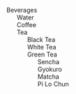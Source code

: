 <html>
<style>
/* Remove default bullets */
ul, #myUL {
  list-style-type: none;
}

/* Remove margins and padding from the parent ul */
#myUL {
  margin: 0;
  padding: 0;
}

/* Style the caret/arrow */
.caret {
  cursor: pointer;
  user-select: none; /* Prevent text selection */
}

/* Create the caret/arrow with a unicode, and style it */
.caret::before {
  content: "\25B6";
  color: black;
  display: inline-block;
  margin-right: 6px;
}

/* Rotate the caret/arrow icon when clicked on (using JavaScript) */
.caret-down::before {
  transform: rotate(90deg);
}

/* Hide the nested list */
.nested {
  display: none;
}

/* Show the nested list when the user clicks on the caret/arrow (with JavaScript) */
.active {
  display: block;
}

</style>

<ul id="myUL">
  <li style="none"><span class="caret">Beverages</span>
    <ul class="nested">
      <li>Water</li>
      <li>Coffee</li>
      <li><span class="caret">Tea</span>
        <ul class="nested">
          <li>Black Tea</li>
          <li>White Tea</li>
          <li><span class="caret">Green Tea</span>
            <ul class="nested">
              <li>Sencha</li>
              <li>Gyokuro</li>
              <li>Matcha</li>
              <li>Pi Lo Chun</li>
            </ul>
          </li>
        </ul>
      </li>
    </ul>
  </li>
</ul>

<script>
var toggler = document.getElementsByClassName("caret");
var i;

for (i = 0; i < toggler.length; i++) {
  toggler[i].addEventListener("click", function() {
    this.parentElement.querySelector(".nested").classList.toggle("active");
    this.classList.toggle("caret-down");
  });
}
</script>

</html>
